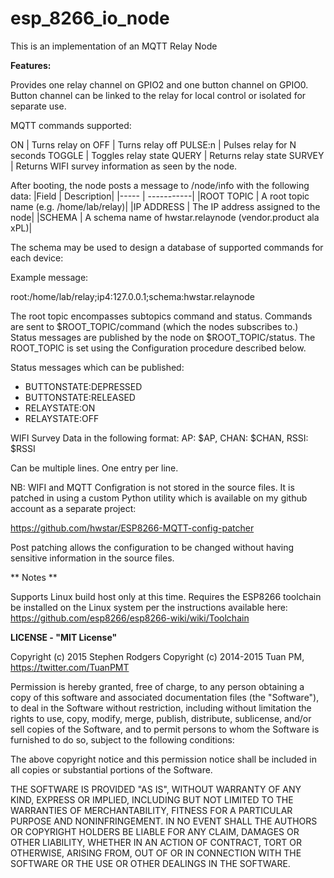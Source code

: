 **esp_8266_io_node**
==========
This is an implementation of an MQTT Relay Node 

**Features:**

Provides one relay channel on GPIO2 and one button channel on GPIO0. Button channel can be linked to the relay for local control or isolated for separate use.

MQTT commands supported:

ON 		| Turns relay on
OFF		| Turns relay off
PULSE:n	| Pulses relay for N seconds
TOGGLE	| Toggles relay state
QUERY	| Returns relay state
SURVEY	| Returns WIFI survey information as seen by the node.

After booting, the node posts a message to /node/info with the following data:
|Field		| Description|
|-----      | -----------|
|ROOT TOPIC	| A root topic name (e.g. /home/lab/relay)|
|IP ADDRESS	| The IP address assigned to the node|
|SCHEMA		| A schema name of hwstar.relaynode (vendor.product ala xPL)|

The schema may be used to design a database of supported commands for each device:

Example message:

root:/home/lab/relay;ip4:127.0.0.1;schema:hwstar.relaynode

The root topic encompasses subtopics command and status. Commands are sent to $ROOT_TOPIC/command (which the nodes subscribes to.) Status messages are
published by the node on $ROOT_TOPIC/status. The ROOT_TOPIC is set using the Configuration procedure described below.

Status messages which can be published:

* BUTTONSTATE:DEPRESSED
* BUTTONSTATE:RELEASED
* RELAYSTATE:ON
* RELAYSTATE:OFF

WIFI Survey Data in the following format:
AP: $AP, CHAN: $CHAN, RSSI: $RSSI

Can be multiple lines. One entry per line. 

NB: WIFI and MQTT Configration is not stored in the source files. It is patched in using a custom Python utility which is available on my github account as
a separate project:

https://github.com/hwstar/ESP8266-MQTT-config-patcher

Post patching allows the configuration to be changed without having sensitive information in the source files.


** Notes **

Supports Linux build host only at this time.
Requires the ESP8266 toolchain be installed on the Linux system per the instructions available here:
https://github.com/esp8266/esp8266-wiki/wiki/Toolchain

**LICENSE - "MIT License"**

Copyright (c) 2015 Stephen Rodgers 
Copyright (c) 2014-2015 Tuan PM, https://twitter.com/TuanPMT

Permission is hereby granted, free of charge, to any person obtaining a copy of this software and associated documentation files (the "Software"), to deal in the Software without restriction, including without limitation the rights to use, copy, modify, merge, publish, distribute, sublicense, and/or sell copies of the Software, and to permit persons to whom the Software is furnished to do so, subject to the following conditions:

The above copyright notice and this permission notice shall be included in all copies or substantial portions of the Software.

THE SOFTWARE IS PROVIDED "AS IS", WITHOUT WARRANTY OF ANY KIND, EXPRESS OR IMPLIED, INCLUDING BUT NOT LIMITED TO THE WARRANTIES OF MERCHANTABILITY, FITNESS FOR A PARTICULAR PURPOSE AND NONINFRINGEMENT. IN NO EVENT SHALL THE AUTHORS OR COPYRIGHT HOLDERS BE LIABLE FOR ANY CLAIM, DAMAGES OR OTHER LIABILITY, WHETHER IN AN ACTION OF CONTRACT, TORT OR OTHERWISE, ARISING FROM, OUT OF OR IN CONNECTION WITH THE SOFTWARE OR THE USE OR OTHER DEALINGS IN THE SOFTWARE.
